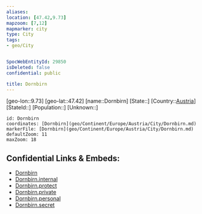 ```yaml
---
aliases: 
location: [47.42,9.73]
mapzoom: [7,12] 
mapmarker: city 
type: City
tags:
- geo/City


SpocWebEntityId: 29850
isDeleted: false
confidential: public

title: Dornbirn
---
```

[geo-lon::9.73]
[geo-lat::47.42]
[name::Dornbirn]
[State::]
[Country::[Austria](geo/Continent/Europe/Austria.md)]
[StateId::]
[Population::]
[Unknown::]


```leaflet
id: Dornbirn
coordinates: [Dornbirn](geo/Continent/Europe/Austria/City/Dornbirn.md)
markerFile: [Dornbirn](geo/Continent/Europe/Austria/City/Dornbirn.md)
defaultZoom: 11 
maxZoom: 18
```


## Confidential Links & Embeds: 
- [Dornbirn](../../../../../../_public/geo/Continent/Europe/Austria/City/Dornbirn.md) 
- [Dornbirn.internal](../../../../../../_internal/geo/Continent/Europe/Austria/City/Dornbirn.internal.md) 
- [Dornbirn.protect](../../../../../../_protect/geo/Continent/Europe/Austria/City/Dornbirn.protect.md) 
- [Dornbirn.private](../../../../../../_private/geo/Continent/Europe/Austria/City/Dornbirn.private.md) 
- [Dornbirn.personal](../../../../../../_personal/geo/Continent/Europe/Austria/City/Dornbirn.personal.md) 
- [Dornbirn.secret](../../../../../../_secret/geo/Continent/Europe/Austria/City/Dornbirn.secret.md) 
